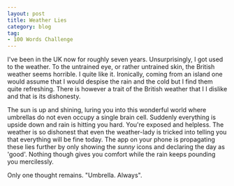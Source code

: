 ```yaml
---
layout: post
title: Weather Lies
category: blog
tag:
- 100 Words Challenge
---
```


I've been in the UK now for roughly seven years. Unsurprisingly, I got used to the weather. To the untrained eye, or rather untrained skin, the British weather seems horrible. I quite like it. Ironically, coming from an island one would assume that I would despise the rain and the cold but I find them quite refreshing. There is however a trait of the British weather that I I dislike and that is its dishonesty.

The sun is up and shining, luring you into this wonderful world where umbrellas do not even occupy a single brain cell. Suddenly everything is upside down and rain is hitting you hard. You're exposed and helpless. The weather is so dishonest that even the weather-lady is tricked into telling you that everything will be fine today. The app on your phone is propagating these lies further by only showing the *sunny* icons and declaring the day as 'good'. Nothing though gives you comfort while the rain keeps pounding you mercilessly.

Only one thought remains. "Umbrella. Always".
